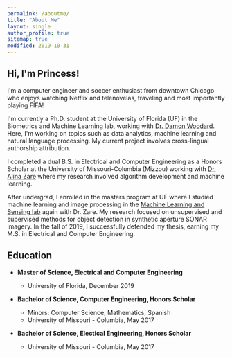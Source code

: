 ```yaml
---
permalink: /aboutme/
title: "About Me"
layout: single
author_profile: true
sitemap: true
modified: 2019-10-31
---
```

## Hi, I'm Princess!
I'm a computer engineer and soccer enthusiast from downtown Chicago who enjoys watching Netflix and telenovelas, traveling and most importantly playing FIFA!

I'm currently a Ph.D. student at the University of Florida (UF) in the Biometrics and Machine Learning lab, working with [Dr. Damon Woodard](http://damonwoodard.com). Here, I'm working on topics such as data analytics, machine learning and natural language processing. My current project involves cross-lingual authorship attribution.

I completed a dual B.S. in Electrical and Computer Engineering as a Honors Scholar at the University of Missouri-Columbia (Mizzou) working with [Dr. Alina Zare](https://faculty.eng.ufl.edu/machine-learning/people/faculty/) where my research involved algorithm development and machine learning.

After undergrad, I enrolled in the masters program at UF where I studied machine learning and image processing in the [Machine Learning and Sensing lab](https://faculty.eng.ufl.edu/machine-learning/machine-learning-sensing-lab/) again with Dr. Zare. My research focused on unsupervised and supervised methods for object detection in synthetic aperture SONAR imagery. In the fall of 2019, I successfully defended my thesis, earning my M.S. in Electrical and Computer Engineering.

## Education
* **Master of Science, Electrical and Computer Engineering**
  * University of Florida, December 2019

* **Bachelor of Science, Computer Engineering, Honors Scholar**
  * Minors: Computer Science, Mathematics, Spanish
  * University of Missouri - Columbia, May 2017

* **Bachelor of Science, Electical Engineering, Honors Scholar**
  * University of Missouri - Columbia, May 2017
